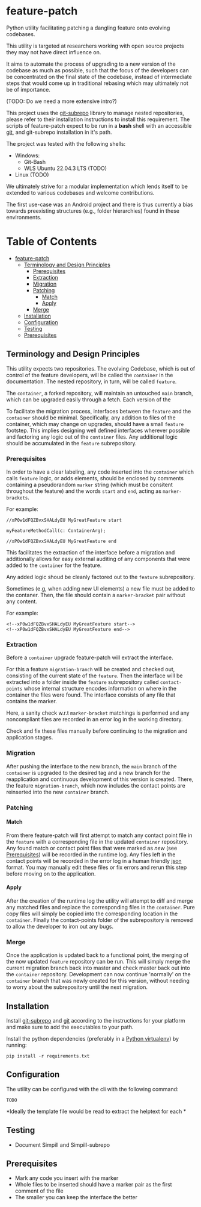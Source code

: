 # feature-patch
Python utility facilitating patching a dangling feature onto evolving codebases.

This utility is targeted at researchers working with open source projects they may not have direct influence on. 

It aims to automate the process of upgrading to a new version of the codebase as much as possible, such that the focus of the developers can be concentrated on the final state of the codebase, instead of intermediate steps that would come up in traditional rebasing which may ultimately not be of importance. 

(TODO: Do we need a more extensive intro?)

This project uses the [git-subrepo](https://github.com/ingydotnet/git-subrepo) library to manage nested repositories, please refer to their installation instructions to install this requirement. The scripts of feature-patch expect to be run in a **bash** shell with an accessible [git](https://git-scm.com/book/en/v2/Getting-Started-Installing-Git), and git-subrepo installation in it's path.

The project was tested with the following shells:
- Windows:
  - Git-Bash
  - WLS Ubuntu 22.04.3 LTS (TODO)
- Linux (TODO)

We ultimately strive for a modular implementation which lends itself to be extended to various codebases and welcome contributions. 

The first use-case was an Android project and there is thus currently a bias towards preexisting structures (e.g., folder hierarchies) found in these environments.

# Table of Contents <!-- omit from toc -->
- [feature-patch](#feature-patch)
  - [Terminology and Design Principles](#terminology-and-design-principles)
    - [Prerequisites](#prerequisites)
    - [Extraction](#extraction)
    - [Migration](#migration)
    - [Patching](#patching)
      - [Match](#match)
      - [Apply](#apply)
    - [Merge](#merge)
  - [Installation](#installation)
  - [Configuration](#configuration)
  - [Testing](#testing)
  - [Prerequisites](#prerequisites-1)


## Terminology and Design Principles

This utility expects two repositories. The evolving Codebase, which is out of control of the feature developers, will be called the `container` in the documentation. The nested repository, in turn, will be called `feature`.

The `container`, a forked repository, will maintain an untouched `main` branch, which can be upgraded easily through a fetch. 
Each version of the 

To facilitate the migration process, interfaces between the `feature` and the `container` should be minimal. Specifically, any addition to files of the container, which may change on upgrades, should have a small `feature` footstep. This implies designing well defined interfaces wherever possible and factoring any logic out of the `container` files. Any additional logic should be accumulated in the `feature` subrepository.

### Prerequisites

In order to have a clear labeling, any code inserted into the `container` which calls `feature` logic, or adds elements, should be enclosed by comments containing a pseudorandom `marker` string (which must be consitent throughout the feature) and the words `start` and `end`, acting as `marker-brackets`. 

For example: 
```
//xP0w1dFQZBvxSHALdyEU MyGreatFeature start

myFeatureMethodCall(c: ContainerArg);

//xP0w1dFQZBvxSHALdyEU MyGreatFeature end
```

This facilitates the extraction of the interface before a migration and additionally allows for easy external auditing of any components that were added to the `container` for the feature.

Any added logic shoud be cleanly factored out to  the `feature` subrepository.

Sometimes (e.g, when adding new UI elements) a new file must be added to the contaner. Then, the file should contain a `marker-bracket` pair without any content.

For example:
```
<!--xP0w1dFQZBvxSHALdyEU MyGreatFeature start-->
<!--xP0w1dFQZBvxSHALdyEU MyGreatFeature end-->
```

### Extraction

Before a `container` upgrade feature-patch will extract the interface. 

For this a feature `migration-branch` will be created and checked out, consisting of the current state of the `feature`. Then the interface will be extracted into a folder inside the `feature` subrepository called `contact-points` whose internal structure encodes information on where in the container the files were found. The interface consists of any file that contains the marker. 

Here, a sanity check w.r.t `marker-bracket` matchings is performed and any noncompliant files are recorded in an error log in the working directory. 

Check and fix these files manually before continuing to the migration and application stages.

### Migration

After pushing the interface to the new branch, the `main` branch of the `container` is upgraded to the desired tag and a new branch for the reapplication and continuous development of this version is created. There, the feature `migration-branch`, which now includes the contact points are reinserted into the new `container` branch.

### Patching

#### Match

From there feature-patch will first attempt to match any contact point file in the `feature` with a corresponding file in the updated `container` repository. Any found match or contact point files that were marked as *new* (see [Prerequisites](#prerequisites)) will be recorded in the runtime log. Any files left in the contact points will be recorded in the error log in a human friendly [json](https://docs.python.org/3/library/json.html) format. You may manually edit these files or fix errors and rerun this step before moving on to the application.

#### Apply

After the creation of the runtime log the utility will attempt to diff and merge any matched files and replace the corresponding files in the `container`. Pure copy files will simply be copied into the corresponding location in the `container`. Finally the contact-points folder of the subrepository is removed to allow the developer to iron out any bugs.

### Merge

Once the application is updated back to a functional point, the merging of the now updated `feature` repository can be run. This will simply merge the current migration branch back into master and check master back out into the `container` repository. Development can now continue 'normally' on the `container` branch that was newly created for this version, without needing to worry about the subrepository until the next migration.

## Installation

Install [git-subrepo](https://github.com/ingydotnet/git-subrepo) and [git](https://git-scm.com/book/en/v2/Getting-Started-Installing-Git) according to the instructions for your platform and make sure to add the executables to your path. 

Install the python dependencies (preferably in a [Python virtualenv](https://docs.python.org/3/library/venv.html)) by running:

```
pip install -r requirements.txt
```

## Configuration

The utility can be configured with the cli with the following command:

```
TODO
```

*Ideally the template file would be read to extract the helptext for each *

## Testing

- Document Simpill and Simpill-subrepo

## Prerequisites

- Mark any code you insert with the marker
- Whole files to be inserted should have a marker pair as the first comment of the file
- The smaller you can keep the interface the better

